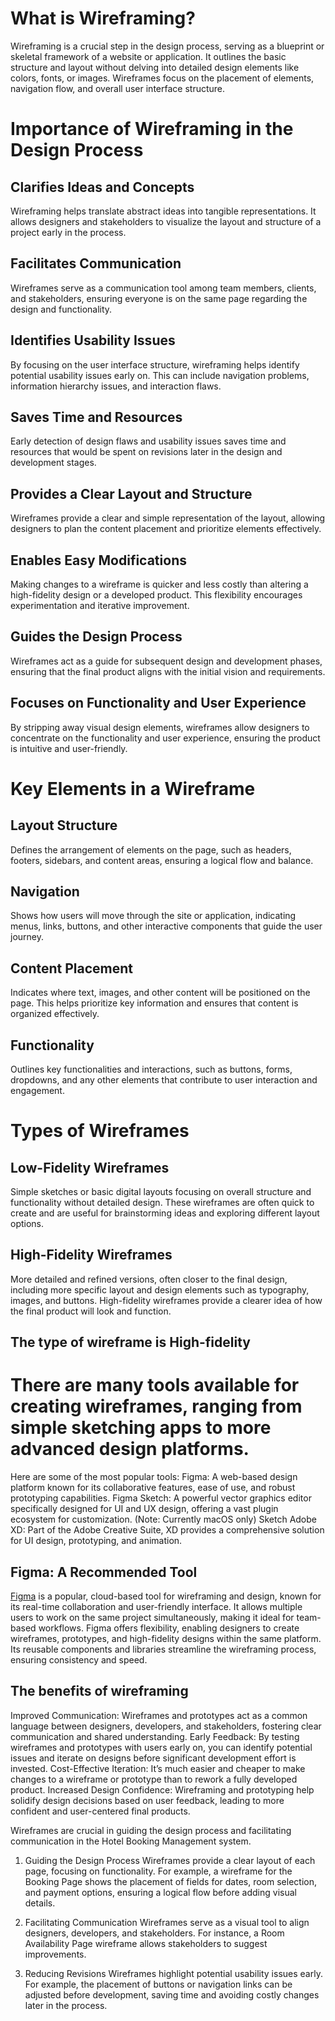 # What is Wireframing?

Wireframing is a crucial step in the design process, serving as a blueprint or skeletal framework of a website or application. It outlines the basic structure and layout without delving into detailed design elements like colors, fonts, or images. Wireframes focus on the placement of elements, navigation flow, and overall user interface structure.

# Importance of Wireframing in the Design Process

## Clarifies Ideas and Concepts

Wireframing helps translate abstract ideas into tangible representations. It allows designers and stakeholders to visualize the layout and structure of a project early in the process.

## Facilitates Communication

Wireframes serve as a communication tool among team members, clients, and stakeholders, ensuring everyone is on the same page regarding the design and functionality.

## Identifies Usability Issues

By focusing on the user interface structure, wireframing helps identify potential usability issues early on. This can include navigation problems, information hierarchy issues, and interaction flaws.

## Saves Time and Resources

Early detection of design flaws and usability issues saves time and resources that would be spent on revisions later in the design and development stages.

## Provides a Clear Layout and Structure

Wireframes provide a clear and simple representation of the layout, allowing designers to plan the content placement and prioritize elements effectively.

## Enables Easy Modifications

Making changes to a wireframe is quicker and less costly than altering a high-fidelity design or a developed product. This flexibility encourages experimentation and iterative improvement.

## Guides the Design Process

Wireframes act as a guide for subsequent design and development phases, ensuring that the final product aligns with the initial vision and requirements.

## Focuses on Functionality and User Experience

By stripping away visual design elements, wireframes allow designers to concentrate on the functionality and user experience, ensuring the product is intuitive and user-friendly.

# Key Elements in a Wireframe

## Layout Structure

Defines the arrangement of elements on the page, such as headers, footers, sidebars, and content areas, ensuring a logical flow and balance.

## Navigation

Shows how users will move through the site or application, indicating menus, links, buttons, and other interactive components that guide the user journey.

## Content Placement

Indicates where text, images, and other content will be positioned on the page. This helps prioritize key information and ensures that content is organized effectively.

## Functionality

Outlines key functionalities and interactions, such as buttons, forms, dropdowns, and any other elements that contribute to user interaction and engagement.

# Types of Wireframes

## Low-Fidelity Wireframes

Simple sketches or basic digital layouts focusing on overall structure and functionality without detailed design. These wireframes are often quick to create and are useful for brainstorming ideas and exploring different layout options.

## High-Fidelity Wireframes

More detailed and refined versions, often closer to the final design, including more specific layout and design elements such as typography, images, and buttons. High-fidelity wireframes provide a clearer idea of how the final product will look and function.

## The type of wireframe is High-fidelity

# There are many tools available for creating wireframes, ranging from simple sketching apps to more advanced design platforms.
Here are some of the most popular tools:
Figma: A web-based design platform known for its collaborative features, ease of use, and robust prototyping capabilities. Figma
Sketch: A powerful vector graphics editor specifically designed for UI and UX design, offering a vast plugin ecosystem for customization. (Note: Currently macOS only) Sketch
Adobe XD: Part of the Adobe Creative Suite, XD provides a comprehensive solution for UI design, prototyping, and animation. 

## Figma: A Recommended Tool

[Figma](https://www.figma.com/) is a popular, cloud-based tool for wireframing and design, known for its real-time collaboration and user-friendly interface. It allows multiple users to work on the same project simultaneously, making it ideal for team-based workflows. Figma offers flexibility, enabling designers to create wireframes, prototypes, and high-fidelity designs within the same platform. Its reusable components and libraries streamline the wireframing process, ensuring consistency and speed.

## The benefits of wireframing
Improved Communication: Wireframes and prototypes act as a common language between designers, developers, and stakeholders, fostering clear communication and shared understanding.
Early Feedback: By testing wireframes and prototypes with users early on, you can identify potential issues and iterate on designs before significant development effort is invested.
Cost-Effective Iteration: It’s much easier and cheaper to make changes to a wireframe or prototype than to rework a fully developed product.
Increased Design Confidence: Wireframing and prototyping help solidify design decisions based on user feedback, leading to more confident and user-centered final products.

Wireframes are crucial in guiding the design process and facilitating communication in the Hotel Booking Management system.

1. Guiding the Design Process
Wireframes provide a clear layout of each page, focusing on functionality. For example, a wireframe for the Booking Page shows the placement of fields for dates, room selection, and payment options, ensuring a logical flow before adding visual details.

2. Facilitating Communication
Wireframes serve as a visual tool to align designers, developers, and stakeholders. For instance, a Room Availability Page wireframe allows stakeholders to suggest improvements.

3. Reducing Revisions
Wireframes highlight potential usability issues early. For example, the placement of buttons or navigation links can be adjusted before development, saving time and avoiding costly changes later in the process.


